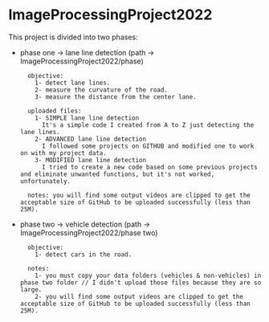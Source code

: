 # ImageProcessingProject2022

This project is divided into two phases:
    
* phase one -> lane line detection (path -> ImageProcessingProject2022/phase)
    
	    objective:
	      1- detect lane lines.
	      2- measure the curvature of the road.
	      3- measure the distance from the center lane.

	    uploaded files:
	      1- SIMPLE lane line detection
		    It's a simple code I created from A to Z just detecting the lane lines.
	      2- ADVANCED lane line detection
		    I followed some projects on GITHUB and modified one to work on with my project data.
	      3- MODIFIED lane line detection
		    I tried to create a new code based on some previous projects and eliminate unwanted functions, but it's not worked, unfortunately.

	    notes: you will find some output videos are clipped to get the acceptable size of GitHub to be uploaded successfully (less than 25M).

* phase two -> vehicle detection (path -> ImageProcessingProject2022/phase two)
    
	    objective:
	      1- detect cars in the road.

	    notes:
	      1- you must copy your data folders (vehicles & non-vehicles) in phase two folder // I didn't upload those files because they are so large.
	      2- you will find some output videos are clipped to get the acceptable size of GitHub to be uploaded successfully (less than 25M).
